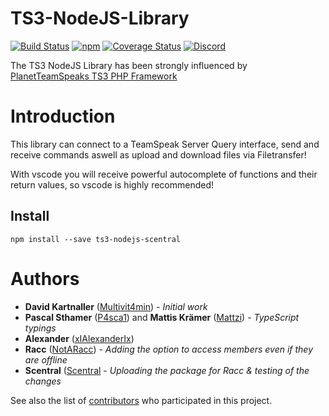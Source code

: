 
# TS3-NodeJS-Library

[![Build Status](https://github.com/multivit4min/TS3-NodeJS-LIbrary/workflows/Node%20CI/badge.svg)](https://github.com/Multivit4min/TS3-NodeJS-Library/actions)
[![npm](https://img.shields.io/npm/v/ts3-nodejs-library.svg)](https://www.npmjs.com/package/ts3-nodejs-library)
[![Coverage Status](https://coveralls.io/repos/github/Multivit4min/TS3-NodeJS-Library/badge.svg?branch=master)](https://coveralls.io/github/Multivit4min/TS3-NodeJS-Library?branch=master)
[![Discord](https://img.shields.io/discord/653273459840778270)](https://discord.gg/Z5rdcGu)

The TS3 NodeJS Library has been strongly influenced by [PlanetTeamSpeaks TS3 PHP
Framework](https://docs.planetteamspeak.com/ts3/php/framework/index.html)


# Introduction

This library can connect to a TeamSpeak Server Query interface, send and receive commands aswell as upload and download files via Filetransfer!

With vscode you will receive powerful autocomplete of functions and their return values, so vscode is highly recommended!

## Install

`npm install --save ts3-nodejs-scentral`

# Authors

* **David Kartnaller** ([Multivit4min](https://github.com/Multivit4min)) - *Initial work*
* **Pascal Sthamer** ([P4sca1](https://github.com/P4sca1)) and **Mattis Krämer** ([Mattzi](https://github.com/Mattzi)) - *TypeScript typings*
* **Alexander** ([xIAlexanderIx](https://github.com/xIAlexanderIx))
* **Racc** ([NotARacc](https://github.com/NotARacc)) - *Adding the option to access members even if they are offline*
* **Scentral** ([Scentral](https://github.com/scentral) - *Uploading the package for Racc & testing of the changes*


See also the list of [contributors](https://github.com/Multivit4min/TS3-NodeJS-Library/graphs/contributors) who participated in this project.
